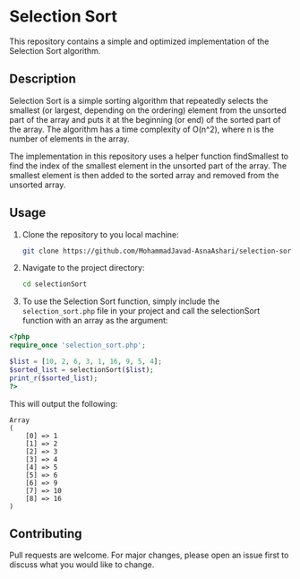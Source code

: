 # Selection Sort

This repository contains a simple and optimized implementation of the Selection Sort algorithm.

## Description
Selection Sort is a simple sorting algorithm that repeatedly selects the smallest (or largest, depending on the ordering) element from the unsorted part of the array and puts it at the beginning (or end) of the sorted part of the array. The algorithm has a time complexity of O(n^2), where n is the number of elements in the array.

The implementation in this repository uses a helper function findSmallest to find the index of the smallest element in the unsorted part of the array. The smallest element is then added to the sorted array and removed from the unsorted array.

## Usage

1. Clone the repository to you local machine:
    ```bash
    git clone https://github.com/MohammadJavad-AsnaAshari/selection-sort.git
    ```
2. Navigate to the project directory:
    ```bash
    cd selectionSort
    ```
3. To use the Selection Sort function, simply include the `selection_sort.php` file in your project and call the selectionSort function with an array as the argument:

```php
<?php
require_once 'selection_sort.php';

$list = [10, 2, 6, 3, 1, 16, 9, 5, 4];
$sorted_list = selectionSort($list);
print_r($sorted_list);
?>
```

This will output the following:

```
Array
(
    [0] => 1
    [1] => 2
    [2] => 3
    [3] => 4
    [4] => 5
    [5] => 6
    [6] => 9
    [7] => 10
    [8] => 16
)
```

## Contributing
Pull requests are welcome. For major changes, please open an issue first to discuss what you would like to change.
